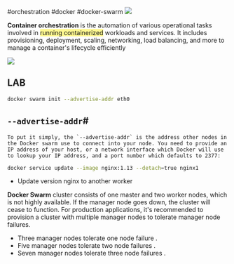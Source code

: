 #orchestration #docker #docker-swarm
![](https://i.imgur.com/nHIwMRN.png)

**Container orchestration** is the automation of various operational tasks involved in <span style="background:#fff88f">running containerized</span> workloads and services. It includes provisioning, deployment, scaling, networking, load balancing, and more to manage a container's lifecycle efficiently

![](https://i.imgur.com/C4qytfX.png)

## LAB

```bash
docker swarm init --advertise-addr eth0
```

##  `--advertise-addr`#

	To put it simply, the `--advertise-addr` is the address other nodes in the Docker swarm use to connect into your node. You need to provide an IP address of your host, or a network interface which Docker will use to lookup your IP address, and a port number which defaults to 2377:



```bash
docker service update --image nginx:1.13 --detach=true nginx1
```

- Update version nginx to another worker

**Docker Swarm** cluster consists of one master and two worker nodes, which is not highly available. If the manager node goes down, the cluster will cease to function. For production applications, it's recommended to provision a cluster with multiple manager nodes to tolerate manager node failures.

- Three manager nodes tolerate one node failure .
- Five manager nodes tolerate two node failures  .
- Seven manager nodes tolerate three node failures .



